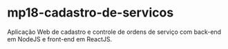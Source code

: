 # mp18-cadastro-de-servicos
Aplicação Web de cadastro e controle de ordens de serviço com back-end em NodeJS e front-end em ReactJS.
